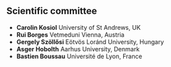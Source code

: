 ## Scientific committee

* **Carolin Kosiol** University of St Andrews, UK
* **Rui Borges** Vetmeduni Vienna, Austria
* **Gergely Szöllősi** Eötvös Loránd University, Hungary
* **Asger Hobolth** Aarhus University, Denmark
* **Bastien Boussau** Université de Lyon, France